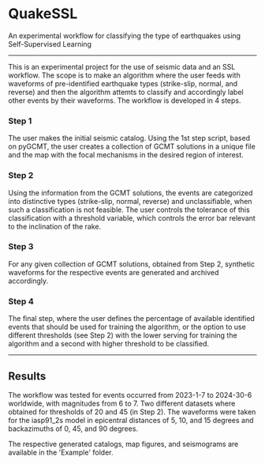 # QuakeSSL
An experimental workflow for classifying the type of earthquakes using Self-Supervised Learning

---------------------------------

This is an experimental project for the use of seismic data and an SSL workflow. The scope is to make an algorithm where the user feeds with waveforms of pre-identified earthquake types (strike-slip, normal, and reverse) and then the algorithm attemts to classify and accordingly label other events by their waveforms. The workflow is developed in 4 steps.

### Step 1

The user makes the initial seismic catalog. Using the 1st step script, based on pyGCMT, the user creates a collection of GCMT solutions in a unique file and the map with the focal mechanisms in the desired region of interest.

### Step 2

Using the information from the GCMT solutions, the events are categorized into distinctive types (strike-slip, normal, reverse) and unclassifiable, when such a classification is not feasible. The user controls the tolerance of this classification with a threshold variable, which controls the error bar relevant to the inclination of the rake.

### Step 3

For any given collection of GCMT solutions, obtained from Step 2, synthetic waveforms for the respective events are generated and archived accordingly.

### Step 4

The final step, where the user defines the percentage of available identified events that should be used for training the algorithm, or the option to use different thresholds (see Step 2) with the lower serving for training the algorithm and a second with higher threshold to be classified. 

----------------------------------

## Results

The workflow was tested for events occurred from 2023-1-7 to 2024-30-6 worldwide, with magnitudes from 6 to 7. Two different datasets where obtained for thresholds of 20 and 45 (in Step 2). The waveforms were taken for the iasp91_2s model in epicentral distances of 5, 10, and 15 degrees and backazimuths of 0, 45, and 90 degrees.

The respective generated catalogs, map figures, and seismograms are available in the 'Example' folder.


